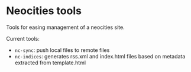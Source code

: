 # Neocities tools

Tools for easing management of a neocities site.

Current tools:
- ```nc-sync```: push local files to remote files
- ```nc-indices```: generates rss.xml and index.html files based on metadata extracted from template.html
